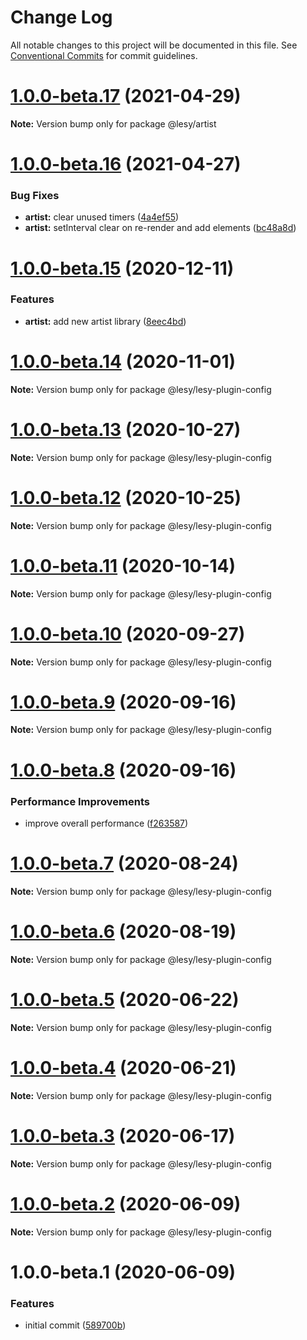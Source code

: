 # Change Log

All notable changes to this project will be documented in this file.
See [Conventional Commits](https://conventionalcommits.org) for commit guidelines.

# [1.0.0-beta.17](https://github.com/lokesh-coder/lesyjs/compare/v1.0.0-beta.16...v1.0.0-beta.17) (2021-04-29)

**Note:** Version bump only for package @lesy/artist





# [1.0.0-beta.16](https://github.com/lokesh-coder/lesyjs/compare/v1.0.0-beta.15...v1.0.0-beta.16) (2021-04-27)


### Bug Fixes

* **artist:** clear unused timers ([4a4ef55](https://github.com/lokesh-coder/lesyjs/commit/4a4ef55760ad536f8d97e424cbf2870375d3eb0a))
* **artist:** setInterval clear on re-render and add elements ([bc48a8d](https://github.com/lokesh-coder/lesyjs/commit/bc48a8d7259d1c1d1fdd109de73491ad305ea70a))





# [1.0.0-beta.15](https://github.com/lokesh-coder/lesyjs/compare/v1.0.0-beta.14...v1.0.0-beta.15) (2020-12-11)


### Features

* **artist:** add new artist library ([8eec4bd](https://github.com/lokesh-coder/lesyjs/commit/8eec4bd312bfd059150051a7a1816bd6430f8d5e))





# [1.0.0-beta.14](https://github.com/lokesh-coder/lesyjs/compare/v1.0.0-beta.13...v1.0.0-beta.14) (2020-11-01)

**Note:** Version bump only for package @lesy/lesy-plugin-config





# [1.0.0-beta.13](https://github.com/lokesh-coder/lesyjs/compare/v1.0.0-beta.12...v1.0.0-beta.13) (2020-10-27)

**Note:** Version bump only for package @lesy/lesy-plugin-config





# [1.0.0-beta.12](https://github.com/lokesh-coder/lesyjs/compare/v1.0.0-beta.11...v1.0.0-beta.12) (2020-10-25)

**Note:** Version bump only for package @lesy/lesy-plugin-config





# [1.0.0-beta.11](https://github.com/lokesh-coder/lesyjs/compare/v1.0.0-beta.10...v1.0.0-beta.11) (2020-10-14)

**Note:** Version bump only for package @lesy/lesy-plugin-config





# [1.0.0-beta.10](https://github.com/lokesh-coder/lesyjs/compare/v1.0.0-beta.9...v1.0.0-beta.10) (2020-09-27)

**Note:** Version bump only for package @lesy/lesy-plugin-config





# [1.0.0-beta.9](https://github.com/lokesh-coder/lesyjs/compare/v1.0.0-beta.8...v1.0.0-beta.9) (2020-09-16)

**Note:** Version bump only for package @lesy/lesy-plugin-config





# [1.0.0-beta.8](https://github.com/lokesh-coder/lesyjs/compare/v1.0.0-beta.7...v1.0.0-beta.8) (2020-09-16)


### Performance Improvements

* improve overall performance ([f263587](https://github.com/lokesh-coder/lesyjs/commit/f2635870954e202ddcfffc252c9dac4387abe3f1))





# [1.0.0-beta.7](https://github.com/lokesh-coder/lesyjs/compare/v1.0.0-beta.6...v1.0.0-beta.7) (2020-08-24)

**Note:** Version bump only for package @lesy/lesy-plugin-config





# [1.0.0-beta.6](https://github.com/lokesh-coder/lesyjs/compare/v1.0.0-beta.5...v1.0.0-beta.6) (2020-08-19)

**Note:** Version bump only for package @lesy/lesy-plugin-config





# [1.0.0-beta.5](https://github.com/lokesh-coder/lesyjs/compare/v1.0.0-beta.4...v1.0.0-beta.5) (2020-06-22)

**Note:** Version bump only for package @lesy/lesy-plugin-config





# [1.0.0-beta.4](https://github.com/lokesh-coder/lesyjs/compare/v1.0.0-beta.3...v1.0.0-beta.4) (2020-06-21)

**Note:** Version bump only for package @lesy/lesy-plugin-config





# [1.0.0-beta.3](https://github.com/lokesh-coder/lesyjs/compare/v1.0.0-beta.2...v1.0.0-beta.3) (2020-06-17)

**Note:** Version bump only for package @lesy/lesy-plugin-config





# [1.0.0-beta.2](https://github.com/lokesh-coder/lesyjs/compare/v1.0.0-beta.1...v1.0.0-beta.2) (2020-06-09)

**Note:** Version bump only for package @lesy/lesy-plugin-config





# 1.0.0-beta.1 (2020-06-09)


### Features

* initial commit ([589700b](https://github.com/lokesh-coder/lesyjs/commit/589700ba0d0f738bbfd77c2f921b81c4098adec9))
